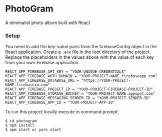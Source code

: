# PhotoGram

A minimalist photo album built with React

### Setup

You need to add the key-value pairs from the firebaseConfig object in the React application. Create a ```.env``` file in the root directory of the project. Replace the placeholders in the values above with the value of each key from your own Firebase application.

```
REACT_APP_FIREBASE_API_KEY = "YOUR-UNIQUE-CREDENTIALS"
REACT_APP_FIREBASE_AUTH_DOMAIN = "YOUR-PROJECT-NAME.firebaseapp.com"
REACT_APP_FIREBASE_DATABASE_URL = "https://YOUR-PROJECT-NAME.firebaseio.com"
REACT_APP_FIREBASE_PROJECT_ID = "YOUR-PROJECT-FIREBASE-PROJECT-ID"
REACT_APP_FIREBASE_STORAGE_BUCKET = "YOUR-PROJECT-NAME.appspot.com"
REACT_APP_FIREBASE_MESSAGING_SENDER_ID = "YOUR-PROJECT-SENDER-ID"
REACT_APP_FIREBASE_APP_ID = "YOUR-PROJECT-APP-ID"
```

To run this project locally execute in command prompt:

```
$ cd photogram
$ npm install
$ npm start or yarn start
```